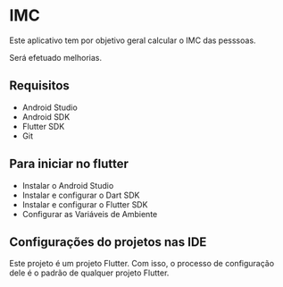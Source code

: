 # IMC

Este aplicativo tem por objetivo geral calcular o IMC das pesssoas.

Será efetuado melhorias.

## Requisitos

 * Android Studio
 * Android SDK
 * Flutter SDK
 * Git

## Para iniciar no flutter

* Instalar o Android Studio
* Instalar e configurar o Dart SDK
* Instalar e configurar o Flutter SDK
* Configurar as Variáveis de Ambiente

## Configurações do projetos nas IDE

Este projeto é um projeto Flutter. Com isso, o processo de configuração dele é o padrão de qualquer projeto Flutter.
